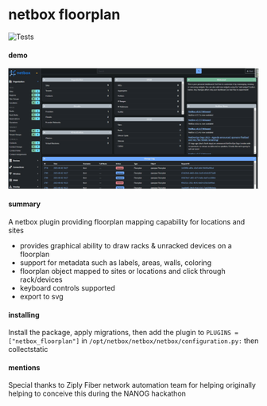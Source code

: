 # netbox floorplan

<img src="https://github.com/tbotnz/netbox_floorplan/workflows/tests/badge.svg" alt="Tests"/>

#### demo
![demo](/media/demo.gif)

#### summary
A netbox plugin providing floorplan mapping capability for locations and sites

- provides graphical ability to draw racks & unracked devices on a floorplan
- support for metadata such as labels, areas, walls, coloring
- floorplan object mapped to sites or locations and click through rack/devices
- keyboard controls supported
- export to svg

#### installing
Install the package, apply migrations, then add the plugin to ```PLUGINS = ["netbox_floorplan"]``` in ```/opt/netbox/netbox/netbox/configuration.py:``` then collectstatic


#### mentions
Special thanks to Ziply Fiber network automation team for helping originally helping to conceive this during the NANOG hackathon